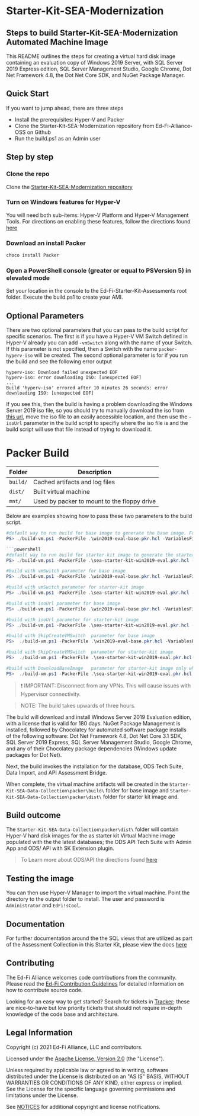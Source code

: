 # Starter-Kit-SEA-Modernization

## Steps to build Starter-Kit-SEA-Modernization Automated Machine Image

This README outlines the steps for creating a virtual hard disk image containing
an evaluation copy of Windows 2019 Server, with SQL Server 2019 Express edition,
SQL Server Management Studio, Google Chrome, Dot Net Framework 4.8, the Dot Net
Core SDK, and NuGet Package Manager.

## Quick Start

If you want to jump ahead, there are three steps

- Install the prerequisites: Hyper-V and Packer
- Clone the Starter-Kit-SEA-Modernization repository from Ed-Fi-Alliance-OSS on
  Github
- Run the build.ps1 as an Admin user

## Step by step

### Clone the repo

Clone the [Starter-Kit-SEA-Modernization repository](https://github.com/Ed-Fi-Alliance-OSS/Starter-Kit-SEA-Modernization/)

### Turn on Windows features for Hyper-V

  You will need both sub-items: Hyper-V Platform and Hyper-V Management Tools.
  For directions on enabling these features, follow the directions found
  [here](https://docs.microsoft.com/en-us/virtualization/hyper-v-on-windows/quick-start/enable-hyper-v#enable-the-hyper-v-role-through-settings)

### Download an install Packer

```powershell
choco install Packer
```

### Open a PowerShell console (greater or equal to PSVersion 5) in elevated mode

Set your location in the console to the Ed-Fi-Starter-Kit-Assessments root folder.
Execute the build.ps1 to create your AMI.

## Optional Parameters
There are two optional parameters that you can pass to the build script for
specific scenarios. The first is if you have a Hyper-V VM Switch defined in
Hyper-V already you can add `-vmSwitch` along with the name of your Switch.
If this parameter is not specified, then a Switch with the name
`packer-hyperv-iso` will be created. The second optional parameter is for if you
run the build and see the following error output

```
hyperv-iso: Download failed unexpected EOF
hyperv-iso: error downloading ISO: [unexpected EOF]
...
Build 'hyperv-iso' errored after 10 minutes 26 seconds: error downloading ISO: [unexpected EOF]
```

If you see this, then the build is having a problem downloading the Windows
Server 2019 iso file, so you should try to manually download the iso from [this
url](https://software-download.microsoft.com/download/pr/17763.737.190906-2324.rs5_release_svc_refresh_SERVER_EVAL_x64FRE_en-us_1.iso),
move the iso file to an easily accessible location, and then use the `-isoUrl`
parameter in the build script to specifiy where the iso file is and the build
script will use that file instead of trying to download it.


# Packer Build

| Folder | Description |
| -------- | -------- |
| `build/` | Cached artifacts and log files |
| `dist/` | Built virtual machine |
| `mnt/` | Used by packer to mount to the floppy drive |

Below are examples showing how to pass these two parameters to the build script.

```powershell
#default way to run build for base image to generate the base image. Folders that are created during the build process are `./build` and `./dist`.
PS> ./build-vm.ps1 -PackerFile .\win2019-eval-base.pkr.hcl -VariablesFile .\base-variables.json

```powershell
#default way to run build for starter-kit image to generate the starter-kit image. Folders that are created during the build process are `./build` and `./dist`.
PS> ./build-vm.ps1 -PackerFile .\sea-starter-kit-win2019-eval.pkr.hcl -VariablesFile .\starter-kit-variables.json

#build with vmSwitch parameter for base image
PS> ./build-vm.ps1 -PackerFile .\win2019-eval-base.pkr.hcl -VariablesFile .\base-variables.json -VMSwitch existingVMSwitchName

#build with vmSwitch parameter for starter-kit image
PS> ./build-vm.ps1 -PackerFile .\sea-starter-kit-win2019-eval.pkr.hcl -VariablesFile .\starter-kit-variables.json -VMSwitch existingVMSwitchName

#build with isoUrl parameter for base image
PS> ./build-vm.ps1 -PackerFile .\win2019-eval-base.pkr.hcl -VariablesFile .\base-variables.json -ISOUrl C:\projects\17763.737.190906-2324.rs5_release_svc_refresh_SERVER_EVAL_x64FRE_en-us_1.iso

#build with isoUrl parameter for starter-kit image
PS> ./build-vm.ps1 -PackerFile .\sea-starter-kit-win2019-eval.pkr.hcl -VariablesFile .\starter-kit-variables.json -ISOUrl C:\projects\17763.737.190906-2324.rs5_release_svc_refresh_SERVER_EVAL_x64FRE_en-us_1.iso

#build with SkipCreateVMSwitch  parameter for base image
PS>  ./build-vm.ps1 -PackerFile .\win2019-eval-base.pkr.hcl -VariablesFile .\base-variables.json -SkipCreateVMSwitch $true

#build with SkipCreateVMSwitch  parameter for starter-kit image
PS>  ./build-vm.ps1 -PackerFile .\sea-starter-kit-win2019-eval.pkr.hcl -VariablesFile .\starter-kit-variables.json -SkipCreateVMSwitch $true

#build with DownloadBaseImage   parameter for starter-kit image only which will Download base image from S3 only
PS>  ./build-vm.ps1 -PackerFile .\sea-starter-kit-win2019-eval.pkr.hcl -VariablesFile .\starter-kit-variables.json -DownloadBaseImage $true

```
> :exclamation: IMPORTANT: Disconnect from any VPNs. This will cause issues with Hypervisor
> connectivity.

> NOTE: The build takes upwards of three hours.

The build will download and install Windows Server 2019 Evaluation edition, with
a license that is valid for 180 days. NuGet Package Management is installed,
followed by Chocolatey for automated software package installs of the following
software: Dot Net Framework 4.8, Dot Net Core 3.1 SDK, SQL Server 2019 Express,
SQL Server Management Studio, Google Chrome, and any of their Chocolatey package
dependencies (Windows update packages for Dot Net).

Next, the build invokes the installation for the database, ODS Tech Suite, Data
Import, and API Assessment Bridge.

When complete, the virtual machine artifacts will be created in the
`Starter-Kit-SEA-Data-Collection\packer\build\` folder for base image and
`Starter-Kit-SEA-Data-Collection\packer\dist\` folder for starter kit image and.

## Build outcome

The `Starter-Kit-SEA-Data-Collection\packer\dist\` folder will contain Hyper-V hard disk images for the
as starter kit   Virtual Machine image populated with the the latest databases; the ODS API Tech Suite with Admin App and ODS/ API with SK Extension plugin.

> To Learn more about ODS/API the directions found [here](https://techdocs.ed-fi.org/display/ODSAPIS3V520/Getting+Started)

## Testing the image

You can then use Hyper-V Manager to import the virtual machine. Point the
directory to the output folder to install. The user and password is `Administrator` and `EdFi!sCool`.

## Documentation

For further documentation around the the SQL views that are
utilized as part of the Assessment Collection in this Starter Kit, please view
the docs [here](https://techdocs.ed-fi.org/display/SK/SEA+Modernization+Starter+Kit)

## Contributing

The Ed-Fi Alliance welcomes code contributions from the community. Please read
the [Ed-Fi Contribution
Guidelines](https://techdocs.ed-fi.org/display/ETKB/Code+Contribution+Guidelines)
for detailed information on how to contribute source code.

Looking for an easy way to get started? Search for tickets  in [Tracker](https://tracker.ed-fi.org/projects/EDFI/issues/EDFI-951?filter=allopenissues);
these are nice-to-have but low priority tickets that should not require in-depth
knowledge of the code base and architecture.

## Legal Information

Copyright (c) 2021 Ed-Fi Alliance, LLC and contributors.

Licensed under the [Apache License, Version 2.0](LICENSE) (the "License").

Unless required by applicable law or agreed to in writing, software distributed
under the License is distributed on an "AS IS" BASIS, WITHOUT WARRANTIES OR
CONDITIONS OF ANY KIND, either express or implied. See the License for the
specific language governing permissions and limitations under the License.

See [NOTICES](NOTICES.md) for additional copyright and license notifications.
